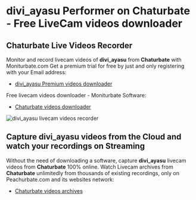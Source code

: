 # divi_ayasu Performer on Chaturbate - Free LiveCam videos downloader

## Chaturbate Live Videos Recorder

Monitor and record livecam videos of **divi_ayasu** from **Chaturbate** with Moniturbate.com
Get a premium trial for free by just and only registering with your Email address:
* [divi_ayasu Premium videos downloader](https://moniturbate.com/request-demo-licence-key.html)

Free livecam videos downloader - Moniturbate Software:
* [Chaturbate videos downloader](https://moniturbate.com/moniturbate-download-software.html)

![divi_ayasu livecam videos recorder](https://peachurnet.com/templates/moniturbate-software.png)


## Capture divi_ayasu videos from the Cloud and watch your recordings on Streaming

Without the need of downloading a software, capture **divi_ayasu** livecam videos from **Chaturbate** 100% online.
Watch Livecam archives from **Chaturbate** unlimitedly from thousands of existing recordings, only on Peachurbate.com and its websites network:
* [Chaturbate videos archives](https://peachurnet.com/)